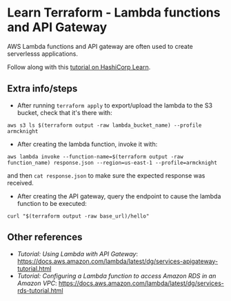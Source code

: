 # Learn Terraform - Lambda functions and API Gateway

AWS Lambda functions and API gateway are often used to create serverlesss
applications.

Follow along with this [tutorial on HashiCorp
Learn](https://learn.hashicorp.com/tutorials/terraform/lambda-api-gateway?in=terraform/aws).

## Extra info/steps

- After running `terraform apply` to export/upload the lambda to the S3 bucket, check that it's there with:

```shell
aws s3 ls $(terraform output -raw lambda_bucket_name) --profile armcknight
```

- After creating the lambda function, invoke it with:

```shell
aws lambda invoke --function-name=$(terraform output -raw function_name) response.json --region=us-east-1 --profile=armcknight
```

and then `cat response.json` to make sure the expected response was received.

- After creating the API gateway, query the endpoint to cause the lambda function to be executed:

```shell
curl "$(terraform output -raw base_url)/hello"
```

## Other references

- _Tutorial: Using Lambda with API Gateway_: https://docs.aws.amazon.com/lambda/latest/dg/services-apigateway-tutorial.html
- _Tutorial: Configuring a Lambda function to access Amazon RDS in an Amazon VPC_: https://docs.aws.amazon.com/lambda/latest/dg/services-rds-tutorial.html
